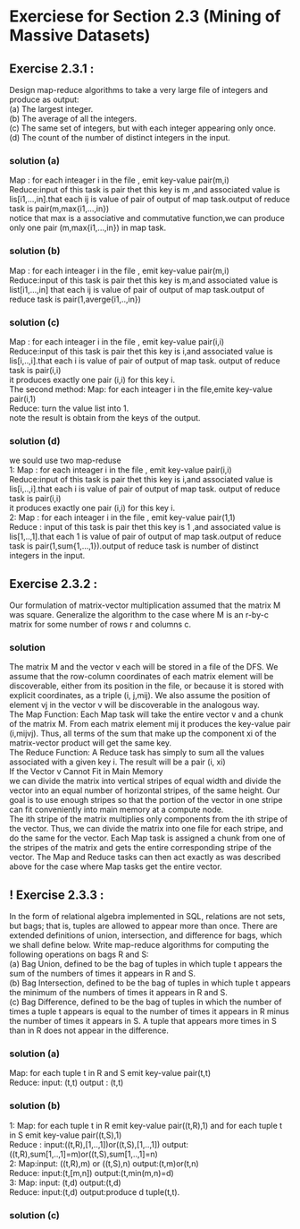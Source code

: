 # Exerciese for Section 2.3 (Mining of Massive Datasets)
## Exercise 2.3.1 :
Design map-reduce algorithms to take a very large file of integers and produce as output: <br>(a) The largest integer. <br>(b) The average of all the integers. <br>(c) The same set of integers, but with each integer appearing only once. <br>(d) The count of the number of distinct integers in the input.
### solution (a)
Map : for each inteager i in the file , emit key-value pair(m,i)<br> Reduce:input of this task is pair thet this key is m ,and associated value is lis[i1,...,in].that each ij is value of pair of output of map task.output of reduce task is pair(m,max{i1,...,in})<br> notice that max is a associative and commutative function,we can produce only one pair (m,max{i1,...,in}) in map task.
### solution (b)
Map : for each inteager i in the file , emit key-value pair(m,i)<br> Reduce:input of this task is pair thet this key is m,and associated value is list[i1,...,in] that each ij is value of pair of output of map task.output of reduce task is pair(1,averge{i1,..,in}) 
### solution (c)
Map : for each inteager i in the file , emit key-value pair(i,i)<br> Reduce:input of this task is pair thet this key is i,and associated value is lis[i,..,i].that each i is value of pair of output of map task. output of reduce task is pair(i,i) <br> it produces exactly one pair (i,i) for this key i.<br> The second method: Map: for each inteager i in the file,emite key-value pair(i,1)<br> Reduce: turn the value list into 1.<br> note the result is obtain from the keys of the output.
### solution (d)
we sould use two map-reduse <br> 1: Map : for each inteager i in the file , emit key-value pair(i,i)<br> Reduce:input of this task is pair thet this key is i,and associated value is lis[i,..,i].that each i is value of pair of output of map task. output of reduce task is pair(i,i) <br> it produces exactly one pair (i,i) for this key i. <br>  2:  Map : for each inteager i in the file , emit key-value pair(1,1) <br> Reduce : input of this task is pair thet this key is 1 ,and associated value is lis[1,..,1].that each 1 is value of pair of output of map task.output of reduce task is pair(1,sum{1,...,1}).output of reduce task is number of distinct integers in the input.
## Exercise 2.3.2 : 
Our formulation of matrix-vector multiplication assumed that the matrix M was square. Generalize the algorithm to the case where M is an r-by-c matrix for some number of rows r and columns c.
### solution
The matrix M and the vector v each will be stored in a file of the DFS. We assume that the row-column coordinates of each matrix element will be discoverable, either from its position in the file, or because it is stored with explicit coordinates, as a triple (i, j,mij). We also assume the position of element vj in the vector v will be discoverable in the analogous way. <br> The Map Function: Each Map task will take the entire vector v and a chunk of the matrix M. From each matrix element mij it produces the key-value pair (i,mijvj). Thus, all terms of the sum that make up the component xi of the matrix-vector product will get the same key. <br> The Reduce Function: A Reduce task has simply to sum all the values associated with a given key i. The result will be a pair (i, xi)<br> If the Vector v Cannot Fit in Main Memory <br> we can divide the matrix into vertical stripes of equal width and divide the vector into an equal number of horizontal stripes, of the same height. Our goal is to use enough stripes so that the portion of the vector in one stripe can fit conveniently into main memory at a compute node.<br>The ith stripe of the matrix multiplies only components from the ith stripe of the vector. Thus, we can divide the matrix into one file for each stripe, and do the same for the vector. Each Map task is assigned a chunk from one of the stripes of the matrix and gets the entire corresponding stripe of the vector. The Map and Reduce tasks can then act exactly as was described above for the case where Map tasks get the entire vector.
## ! Exercise 2.3.3 :
In the form of relational algebra implemented in SQL, relations are not sets, but bags; that is, tuples are allowed to appear more than once. There are extended definitions of union, intersection, and difference for bags, which we shall define below. Write map-reduce algorithms for computing the following operations on bags R and S: <br>(a) Bag Union, defined to be the bag of tuples in which tuple t appears the sum of the numbers of times it appears in R and S.<br> (b) Bag Intersection, defined to be the bag of tuples in which tuple t appears the minimum of the numbers of times it appears in R and S.<br> (c) Bag Difference, defined to be the bag of tuples in which the number of times a tuple t appears is equal to the number of times it appears in R minus the number of times it appears in S. A tuple that appears more times in S than in R does not appear in the difference.
### solution (a)
Map: for each tuple t in R and S emit key-value pair(t,t) <br> Reduce: input: (t,t) output : (t,t) 
### solution (b)
1: Map: for each tuple t in R emit key-value pair((t,R),1) and  for each tuple t in S emit key-value pair((t,S),1) <br> Reduce : input:((t,R),[1,..,1])or((t,S),[1,..,1]) output: ((t,R),sum[1,..,1]=m)or((t,S),sum[1,..,1]=n)<br> 2: Map:input: ((t,R),m) or ((t,S),n) output:(t,m)or(t,n) <br> Reduce: input:(t,[m,n]) output:(t,min(m,n)=d) <br> 3: Map: input: (t,d) output:(t,d) <br> Reduce: input:(t,d) output:produce d tuple(t,t).
### solution (c)
